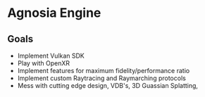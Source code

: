 # Agnosia Engine

## Goals


- Implement Vulkan SDK
- Play with OpenXR
- Implement features for maximum fidelity/performance ratio
- Implement custom Raytracing and Raymarching protocols
- Mess with cutting edge design, VDB's, 3D Guassian Splatting, 


